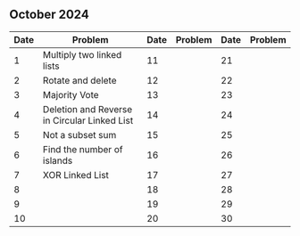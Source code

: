 ## October 2024

| Date | Problem                                      | Date | Problem | Date | Problem |
| ---- | -------------------------------------------- | ---- | ------- | ---- | ------- |
| 1    | Multiply two linked lists                    | 11   |         | 21   |         |
| 2    | Rotate and delete                            | 12   |         | 22   |         |
| 3    | Majority Vote                                | 13   |         | 23   |         |
| 4    | Deletion and Reverse in Circular Linked List | 14   |         | 24   |         |
| 5    | Not a subset sum                             | 15   |         | 25   |         |
| 6    | Find the number of islands                   | 16   |         | 26   |         |
| 7    | XOR Linked List                              | 17   |         | 27   |         |
| 8    |                                              | 18   |         | 28   |         |
| 9    |                                              | 19   |         | 29   |         |
| 10   |                                              | 20   |         | 30   |         |
